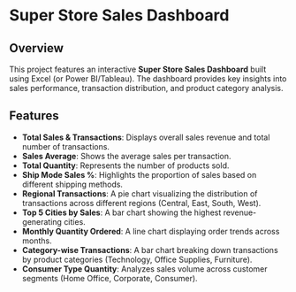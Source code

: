 # Super Store Sales Dashboard

## Overview
This project features an interactive **Super Store Sales Dashboard** built using Excel (or Power BI/Tableau). The dashboard provides key insights into sales performance, transaction distribution, and product category analysis.

## Features
- **Total Sales & Transactions**: Displays overall sales revenue and total number of transactions.
- **Sales Average**: Shows the average sales per transaction.
- **Total Quantity**: Represents the number of products sold.
- **Ship Mode Sales %**: Highlights the proportion of sales based on different shipping methods.
- **Regional Transactions**: A pie chart visualizing the distribution of transactions across different regions (Central, East, South, West).
- **Top 5 Cities by Sales**: A bar chart showing the highest revenue-generating cities.
- **Monthly Quantity Ordered**: A line chart displaying order trends across months.
- **Category-wise Transactions**: A bar chart breaking down transactions by product categories (Technology, Office Supplies, Furniture).
- **Consumer Type Quantity**: Analyzes sales volume across customer segments (Home Office, Corporate, Consumer).


